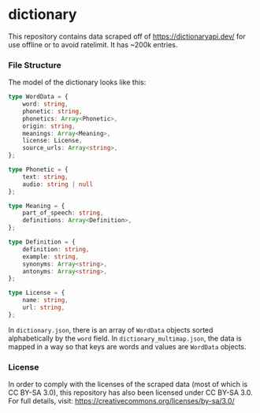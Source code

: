 # dictionary
This repository contains data scraped off of https://dictionaryapi.dev/ for use offline or to avoid ratelimit.
It has ~200k entries.

### File Structure
The model of the dictionary looks like this:
```ts
type WordData = {
    word: string,
    phonetic: string,
    phonetics: Array<Phonetic>,
    origin: string,
    meanings: Array<Meaning>,
    license: License,
    source_urls: Array<string>,
};

type Phonetic = {
    text: string,
    audio: string | null
};

type Meaning = {
    part_of_speech: string,
    definitions: Array<Definition>,
};

type Definition = {
    definition: string,
    example: string,
    synonyms: Array<string>,
    antonyms: Array<string>,
};

type License = {
    name: string,
    url: string,
};
```

In `dictionary.json`, there is an array of `WordData` objects sorted alphabetically by the `word` field. In `dictionary_multimap.json`,
the data is mapped in a way so that keys are words and values are `WordData` objects.

### License
In order to comply with the licenses of the scraped data (most of which is CC BY-SA 3.0), this repository has also been licensed under CC BY-SA 3.0.
For full details, visit: https://creativecommons.org/licenses/by-sa/3.0/
